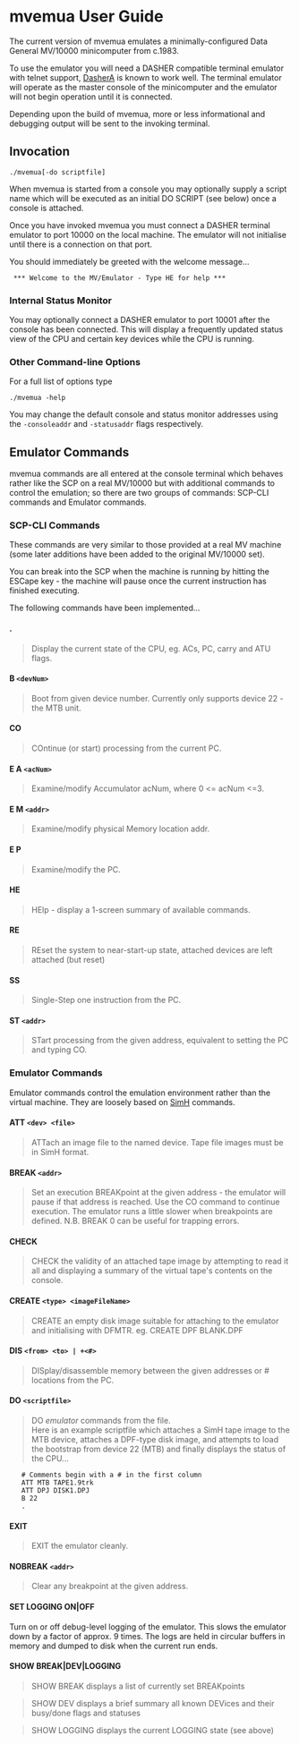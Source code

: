 # mvemua User Guide #

The current version of mvemua emulates a minimally-configured Data General MV/10000 minicomputer from c.1983.

To use the emulator you will need a DASHER compatible terminal emulator with telnet support, [DasherA](https://github.com/SMerrony/dashera) is known to work well.
The terminal emulator will operate as the master console of the minicomputer and the emulator will not begin operation until it is connected.

Depending upon the build of mvemua, more or less informational and debugging output will be sent to the invoking terminal.

## Invocation ##

  `./mvemua[-do scriptfile]`

When mvemua is started from a console you may optionally supply a script name which will be executed as an initial DO SCRIPT (see below) once a console is attached.

Once you have invoked mvemua you must connect a DASHER terminal emulator to port 10000 on the local machine.  The emulator will not initialise until there is a connection on that port.

You should immediately be greeted with the welcome message...

  ` *** Welcome to the MV/Emulator - Type HE for help ***`

	
### Internal Status Monitor ###
You may optionally connect a DASHER emulator to port 10001 after the console has been connected.  This will display a frequently updated status view of the CPU and certain key devices while the CPU is running.

### Other Command-line Options
For a full list of options type 

  `./mvemua -help`

You may change the default console and status monitor addresses using the `-consoleaddr` and `-statusaddr` flags respectively.

## Emulator Commands ##
mvemua commands are all entered at the console terminal which behaves rather like the SCP on a real MV/10000 but with additional commands to control the emulation; so there are two groups of commands: SCP-CLI commands and Emulator commands.

### SCP-CLI Commands ###
These commands are very similar to those provided at a real MV machine (some later additions have been added to the original MV/10000 set).

You can break into the SCP when the machine is running by hitting the ESCape key - the machine will pause once the current instruction has finished executing.

The following commands have been implemented...

#### . ####
> Display the current state of the CPU, eg. ACs, PC, carry and ATU flags.

#### B `<devNum>` ####
> Boot from given device number.  Currently only supports device 22 - the MTB unit.

#### CO ####
> COntinue (or start) processing from the current PC.

#### E A `<acNum>` ####
> Examine/modify Accumulator acNum, where 0 <= acNum <=3.

#### E M `<addr>` ####
> Examine/modify physical Memory location addr.

#### E P ####
> Examine/modify the PC.

#### HE ####
> HElp - display a 1-screen summary of available commands.

#### RE ####
> REset the system to near-start-up state, attached devices are left attached (but reset)

#### SS ####
> Single-Step one instruction from the PC.

#### ST `<addr>`
> STart processing from the given address, equivalent to setting the PC and typing CO.

### Emulator Commands ###
Emulator commands control the emulation environment rather than the virtual machine.  They are loosely based on [SimH]() commands.

#### ATT `<dev> <file>` ####
> ATTach an image file to the named device.  Tape file images must be in SimH format.  

#### BREAK `<addr>` ####
> Set an execution BREAKpoint at the given address - the emulator will pause if that address is reached.  Use the CO command to continue execution.  The emulator runs a little slower when breakpoints are defined.  N.B. BREAK 0 can be useful for trapping errors.

#### CHECK ####
> CHECK the validity of an attached tape image by attempting to read it all and displaying a summary of the virtual tape's contents on the console.

#### CREATE `<type> <imageFileName>` ####
> CREATE an empty disk image suitable for attaching to the emulator and initialising with DFMTR.  eg. CREATE DPF BLANK.DPF

#### DIS `<from> <to> | +<#>` ####
> DISplay/disassemble memory between the given addresses or # locations from the PC.

#### DO `<scriptfile>` ####
> DO *emulator* commands from the file.  
> Here is an example scriptfile which attaches a SimH tape image to the MTB device,  attaches a DPF-type disk image, and attempts to load the bootstrap from device 22 (MTB) and finally displays the status of the CPU...
```
   # Comments begin with a # in the first column
   ATT MTB TAPE1.9trk
   ATT DPJ DISK1.DPJ
   B 22
   .
```  
#### EXIT ####
> EXIT the emulator cleanly.

#### NOBREAK `<addr>`
> Clear any breakpoint at the given address.

#### SET LOGGING ON|OFF ####
Turn on or off debug-level logging of the emulator.  This slows the emulator down by a factor of approx. 9 times.  The logs are held in circular buffers in memory and dumped to disk when the current run ends.

#### SHOW BREAK|DEV|LOGGING ####
> SHOW BREAK displays a list of currently set BREAKpoints

> SHOW DEV displays a brief summary all known DEVices and their busy/done flags and statuses

> SHOW LOGGING displays the current LOGGING state (see above)

